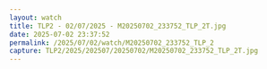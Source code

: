```yaml
---
layout: watch
title: TLP2 - 02/07/2025 - M20250702_233752_TLP_2T.jpg
date: 2025-07-02 23:37:52
permalink: /2025/07/02/watch/M20250702_233752_TLP_2
capture: TLP2/2025/202507/20250702/M20250702_233752_TLP_2T.jpg
---
```

